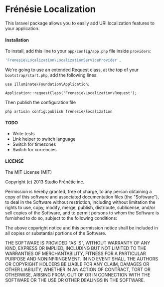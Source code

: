 Frénésie Localization
=====================

This laravel package allows you to easily add URI localization features to your application.

#### Installation

To install, add this line to your `app/config/app.php` file inside `providers`:

```php
'Frenesie\Localization\LocalizationServiceProvider',
```

We're going to use an extended Request class, at the top of your `bootstrap/start.php`, add the following lines:

```
use Illuminate\Foundation\Application;

Application::requestClass('Frenesie\Localization\Request');
```

Then publish the configuration file

```
php artisan config:publish frenesie/localization
```

#### TODO

- Write tests
- Link helper to switch language
- Switch for timezones
- Switch for currencies

#### LICENSE

The MIT License (MIT)

Copyright (c) 2013 Studio Frénétic inc.

Permission is hereby granted, free of charge, to any person obtaining a copy
of this software and associated documentation files (the "Software"), to deal
in the Software without restriction, including without limitation the rights
to use, copy, modify, merge, publish, distribute, sublicense, and/or sell
copies of the Software, and to permit persons to whom the Software is
furnished to do so, subject to the following conditions:

The above copyright notice and this permission notice shall be included in
all copies or substantial portions of the Software.

THE SOFTWARE IS PROVIDED "AS IS", WITHOUT WARRANTY OF ANY KIND, EXPRESS OR
IMPLIED, INCLUDING BUT NOT LIMITED TO THE WARRANTIES OF MERCHANTABILITY,
FITNESS FOR A PARTICULAR PURPOSE AND NONINFRINGEMENT. IN NO EVENT SHALL THE
AUTHORS OR COPYRIGHT HOLDERS BE LIABLE FOR ANY CLAIM, DAMAGES OR OTHER
LIABILITY, WHETHER IN AN ACTION OF CONTRACT, TORT OR OTHERWISE, ARISING FROM,
OUT OF OR IN CONNECTION WITH THE SOFTWARE OR THE USE OR OTHER DEALINGS IN
THE SOFTWARE.